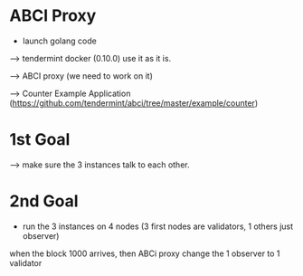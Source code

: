 
# ABCI Proxy

- launch golang code

--> tendermint docker (0.10.0) use it as it is.

--> ABCI proxy (we need to work on it)

--> Counter Example Application (https://github.com/tendermint/abci/tree/master/example/counter)

# 1st Goal

--> make sure the 3 instances talk to each other.

# 2nd Goal
- run the 3 instances on 4 nodes (3 first nodes are validators, 1 others just observer)

when the block 1000 arrives, then ABCi proxy change the 1 observer to 1 validator

